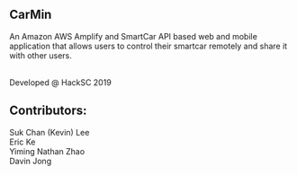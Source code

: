 ## CarMin <br>
An Amazon AWS Amplify and SmartCar API based web and mobile application
that allows users to control their smartcar remotely and share it with other users. <br><br>

Developed @ HackSC 2019<br>
## Contributors:
Suk Chan (Kevin) Lee <br>
Eric Ke<br>
Yiming Nathan Zhao<br>
Davin Jong<br>
